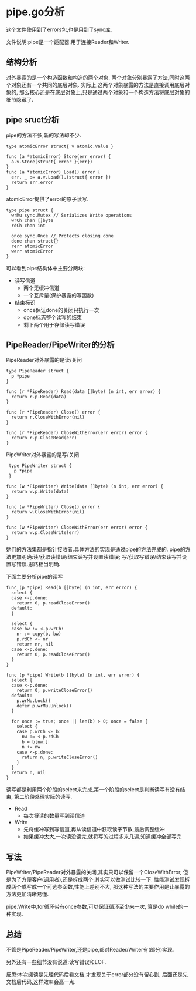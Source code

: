 # pipe.go分析

这个文件使用到了errors包,也是用到了sync库.

文件说明:pipe是一个适配器,用于连接Reader和Writer.

## 结构分析

对外暴露的是一个构造函数和构造的两个对象.
两个对象分别暴露了方法,同时这两个对象还有一个共同的底层对象.
实际上,这两个对象暴露的方法是直接调用底层对象的,
那么核心还是在底层对象上,只是通过两个对象和一个构造方法将底层对象的细节隐藏了.

## pipe sruct分析

pipe的方法不多,新的写法却不少.

    type atomicError struct{ v atomic.Value }

    func (a *atomicError) Store(err error) {
      a.v.Store(struct{ error }{err})
    }
    func (a *atomicError) Load() error {
      err, _ := a.v.Load().(struct{ error })
      return err.error
    }

atomicError提供了error的原子读写.

    type pipe struct {
      wrMu sync.Mutex // Serializes Write operations
      wrCh chan []byte
      rdCh chan int

      once sync.Once // Protects closing done
      done chan struct{}
      rerr atomicError
      werr atomicError
    }

可以看到pipe结构体中主要分两块:

- 读写信道
  - 两个无缓冲信道
  - 一个互斥量(保护暴露的写函数)
- 结束标识
  - once保证done的关闭只执行一次
  - done标志整个读写的结束
  - 剩下两个用于存储读写错误

## PipeReader/PipeWriter的分析

PipeReader对外暴露的是读/关闭

    type PipeReader struct {
      p *pipe
    }

    func (r *PipeReader) Read(data []byte) (n int, err error) {
      return r.p.Read(data)
    }

    func (r *PipeReader) Close() error {
      return r.CloseWithError(nil)
    }

    func (r *PipeReader) CloseWithError(err error) error {
      return r.p.CloseRead(err)
    }

PipeWriter对外暴露的是写/关闭

     type PipeWriter struct {
       p *pipe
     }

    func (w *PipeWriter) Write(data []byte) (n int, err error) {
      return w.p.Write(data)
    }

    func (w *PipeWriter) Close() error {
      return w.CloseWithError(nil)
    }

    func (w *PipeWriter) CloseWithError(err error) error {
      return w.p.CloseWrite(err)
    }

她们的方法集都是指针接收者.具体方法的实现是通过pipe的方法完成的.
pipe的方法更加明确:读/获取读错误/结束读写并设置读错误;
写/获取写错误/结束读写并设置写错误.思路相当明确.

下面主要分析pipe的读写

    func (p *pipe) Read(b []byte) (n int, err error) {
      select {
      case <-p.done:
        return 0, p.readCloseError()
      default:
      }

      select {
      case bw := <-p.wrCh:
        nr := copy(b, bw)
        p.rdCh <- nr
        return nr, nil
      case <-p.done:
        return 0, p.readCloseError()
      }
    }

    func (p *pipe) Write(b []byte) (n int, err error) {
      select {
      case <-p.done:
        return 0, p.writeCloseError()
      default:
        p.wrMu.Lock()
        defer p.wrMu.Unlock()
      }

      for once := true; once || len(b) > 0; once = false {
        select {
        case p.wrCh <- b:
          nw := <-p.rdCh
          b = b[nw:]
          n += nw
        case <-p.done:
          return n, p.writeCloseError()
        }
      }
      return n, nil
    }

读写都是利用两个阶段的select来完成,第一个阶段的select是判断读写有没有结束,
第二阶段处理实际的读写.

- Read
  - 每次将读的数量写到读信道
- Write
  - 先将缓冲写到写信道,再从读信道中获取读字节数,最后调整缓冲
  - 如果缓冲太大,一次读没读完,就将写的过程多来几遍,知道缓冲全部写完

## 写法

PipeWriter/PipeReader对外暴露的关闭,其实只可以保留一个CloseWithError,
但是为了方便客户(调用者),还是拆成两个,其实可以做测试比较一下.
性能测试发现拆成两个或写成一个可选参函数,性能上差别不大,
那这种写法的主要作用是让暴露的方法更加清晰易懂.

pipe.Write中,for循环带有once参数,可以保证循环至少来一次,
算是do while的一种实现.

## 总结

不管是PipeReader/PipeWriter,还是pipe,都对Reader/Writer有(部分)实现.

另外还有一些细节没有说道:读写错误和EOF.

反思:本次阅读是先理代码后看文档,才发现关于error部分没有留心到,
后面还是先文档后代码,这样效率会高一点.
